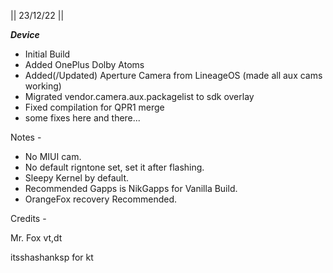 || 23/12/22 ||

***Device***
- Initial Build
- Added OnePlus Dolby Atoms
- Added(/Updated) Aperture Camera from LineageOS (made all aux cams working)
- Migrated vendor.camera.aux.packagelist to sdk overlay
- Fixed compilation for QPR1 merge
- some fixes here and there...


Notes -
- No MIUI cam.
- No default rigntone set, set it after flashing.
- Sleepy Kernel by default.
- Recommended Gapps is NikGapps for Vanilla Build.
- OrangeFox recovery Recommended.

Credits -

Mr. Fox vt,dt

itsshashanksp for kt
